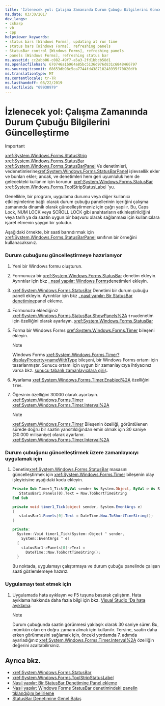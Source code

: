 ```yaml
---
title: 'İzlenecek yol: Çalışma Zamanında Durum Çubuğu Bilgilerini Güncelleştirme'
ms.date: 03/30/2017
dev_langs:
- csharp
- vb
- cpp
helpviewer_keywords:
- status bars [Windows Forms], updating at run time
- status bars [Windows Forms], refreshing panels
- StatusBar control [Windows Forms], refreshing panels
- panels [Windows Forms], refreshing status bar
ms.assetid: cc2abb06-c082-49f7-a5a3-2fd1bbcb58d1
ms.openlocfilehash: 670746a1b964a85bc5136d976d831c6848466797
ms.sourcegitcommit: 68653db98c5ea7744fd438710248935f70020dfb
ms.translationtype: MT
ms.contentlocale: tr-TR
ms.lasthandoff: 08/22/2019
ms.locfileid: "69930979"
---
```

# <a name="walkthrough-updating-status-bar-information-at-run-time"></a>İzlenecek yol: Çalışma Zamanında Durum Çubuğu Bilgilerini Güncelleştirme
> [!IMPORTANT]
> <xref:System.Windows.Forms.StatusStrip> <xref:System.Windows.Forms.StatusBar> <xref:System.Windows.Forms.StatusBarPanel> Ve denetimleri, vedenetimlerine<xref:System.Windows.Forms.StatusBarPanel> işlevsellik ekler ve bunları ekler; ancak, ve denetimleri hem geri uyumluluk hem de gelecekteki kullanım için korunur. <xref:System.Windows.Forms.StatusBar> <xref:System.Windows.Forms.ToolStripStatusLabel> 'yu.  
  
 Genellikle, bir program, uygulama durumu veya diğer kullanıcı etkileşimlerine bağlı olarak durum çubuğu panellerinin içeriğini çalışma zamanında dinamik olarak güncelleştirmeniz için çağrı yapılır. Bu, Caps Lock, NUM LOCK veya SCROLL LOCK gibi anahtarların etkinleştirildiğini veya tarih ya da saatin uygun bir başvuru olarak sağlanması için kullanıcılara işaret etmenin yaygın bir yoludur.  
  
 Aşağıdaki örnekte, bir saati barındırmak için <xref:System.Windows.Forms.StatusBarPanel> sınıfının bir örneğini kullanacaksınız.  
  
### <a name="to-get-the-status-bar-ready-for-updating"></a>Durum çubuğunu güncelleştirmeye hazırlanıyor  
  
1. Yeni bir Windows formu oluşturun.  
  
2. Formunuza bir <xref:System.Windows.Forms.StatusBar> denetim ekleyin. Ayrıntılar için bkz [. nasıl yapılır: Windows Forms](how-to-add-controls-to-windows-forms.md)denetimleri ekleyin.  
  
3. <xref:System.Windows.Forms.StatusBar> Denetimi bir durum çubuğu paneli ekleyin. Ayrıntılar için bkz [. nasıl yapılır: Bir StatusBar denetimine](how-to-add-panels-to-a-statusbar-control.md)panel ekleme.  
  
4. Formunuza eklediğiniz <xref:System.Windows.Forms.StatusBar.ShowPanels%2A> `true`denetim için özelliğini olarak ayarlayın. <xref:System.Windows.Forms.StatusBar>  
  
5. Forma bir Windows Forms <xref:System.Windows.Forms.Timer> bileşeni ekleyin.  
  
    > [!NOTE]
    > Windows Forms <xref:System.Windows.Forms.Timer?displayProperty=nameWithType> bileşeni, bir Windows Forms ortamı için tasarlanmıştır. Sunucu ortamı için uygun bir zamanlayıcıya ihtiyacınız varsa bkz. [sunucu tabanlı zamanlayıcılara giriş](https://docs.microsoft.com/previous-versions/visualstudio/visual-studio-2008/tb9yt5e6(v=vs.90)).  
  
6. Ayarlama <xref:System.Windows.Forms.Timer.Enabled%2A> özelliğini `true`.  
  
7. Öğesinin özelliğini 30000 olarak ayarlayın. <xref:System.Windows.Forms.Timer> <xref:System.Windows.Forms.Timer.Interval%2A>  
  
    > [!NOTE]
    > <xref:System.Windows.Forms.Timer> Bileşenin özelliği, görüntülenen sürede doğru bir saatin yansıtıldığından emin olmak için 30 saniye (30.000 milisaniye) olarak ayarlanır. <xref:System.Windows.Forms.Timer.Interval%2A>  
  
### <a name="to-implement-the-timer-to-update-the-status-bar"></a>Durum çubuğunu güncelleştirmek üzere zamanlayıcıyı uygulamak için  
  
1. Denetim<xref:System.Windows.Forms.StatusBar> masasını güncelleştirmek için <xref:System.Windows.Forms.Timer> bileşenin olay işleyicisine aşağıdaki kodu ekleyin.  
  
    ```vb  
    Private Sub Timer1_Tick(ByVal sender As System.Object, ByVal e As System.EventArgs) Handles Timer1.Tick  
       StatusBar1.Panels(0).Text = Now.ToShortTimeString  
    End Sub  
    ```  
  
    ```csharp  
    private void timer1_Tick(object sender, System.EventArgs e)  
    {  
       statusBar1.Panels[0].Text = DateTime.Now.ToShortTimeString();  
    }  
    ```  
  
    ```cpp  
    private:  
      System::Void timer1_Tick(System::Object ^ sender,  
        System::EventArgs ^ e)  
      {  
        statusBar1->Panels[0]->Text =  
          DateTime::Now.ToShortTimeString();  
      }  
    ```  
  
     Bu noktada, uygulamayı çalıştırmaya ve durum çubuğu panelinde çalışan saati gözlemlemeye hazırız.  
  
### <a name="to-test-the-application"></a>Uygulamayı test etmek için  
  
1. Uygulamada hata ayıklayın ve F5 tuşuna basarak çalıştırın. Hata ayıklama hakkında daha fazla bilgi için bkz. [Visual Studio 'Da hata ayıklama](/visualstudio/debugger/debugging-in-visual-studio).  
  
    > [!NOTE]
    > Durum çubuğunda saatin görünmesi yaklaşık olarak 30 saniye sürer. Bu, mümkün olan en doğru zamanı almak için kullanılır. Tersine, saatin daha erken görünmesini sağlamak için, önceki yordamda 7. adımda ayarladığınız <xref:System.Windows.Forms.Timer.Interval%2A> özelliğin değerini azaltabilirsiniz.  
  
## <a name="see-also"></a>Ayrıca bkz.

- <xref:System.Windows.Forms.StatusBar>
- <xref:System.Windows.Forms.ToolStripStatusLabel>
- [Nasıl yapılır: Bir StatusBar Denetimine Panel ekleme](how-to-add-panels-to-a-statusbar-control.md)
- [Nasıl yapılır: Windows Forms StatusBar denetimindeki panelin tıklandığını belirleme](determine-which-panel-wf-statusbar-control-was-clicked.md)
- [StatusBar Denetimine Genel Bakış](statusbar-control-overview-windows-forms.md)
